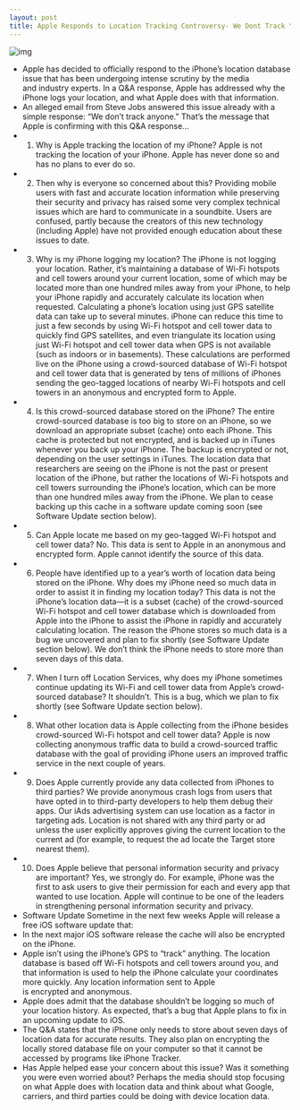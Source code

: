```yaml
---
layout: post
title: Apple Responds to Location Tracking Controversy- We Dont Track Your iPhone
---
```

![img](http://media.idownloadblog.com/wp-content/uploads/2011/04/iPhone-Map-and-Compass.jpeg)
* Apple has decided to officially respond to the iPhone’s location database issue that has been undergoing intense scrutiny by the media and industry experts. In a Q&A response, Apple has addressed why the iPhone logs your location, and what Apple does with that information.
* An alleged email from Steve Jobs answered this issue already with a simple response: “We don’t track anyone.” That’s the message that Apple is confirming with this Q&A response…
* 1. Why is Apple tracking the location of my iPhone? Apple is not tracking the location of your iPhone. Apple has never done so and has no plans to ever do so.
* 2. Then why is everyone so concerned about this? Providing mobile users with fast and accurate location information while preserving their security and privacy has raised some very complex technical issues which are hard to communicate in a soundbite. Users are confused, partly because the creators of this new technology (including Apple) have not provided enough education about these issues to date.
* 3. Why is my iPhone logging my location? The iPhone is not logging your location. Rather, it’s maintaining a database of Wi-Fi hotspots and cell towers around your current location, some of which may be located more than one hundred miles away from your iPhone, to help your iPhone rapidly and accurately calculate its location when requested. Calculating a phone’s location using just GPS satellite data can take up to several minutes. iPhone can reduce this time to just a few seconds by using Wi-Fi hotspot and cell tower data to quickly find GPS satellites, and even triangulate its location using just Wi-Fi hotspot and cell tower data when GPS is not available (such as indoors or in basements). These calculations are performed live on the iPhone using a crowd-sourced database of Wi-Fi hotspot and cell tower data that is generated by tens of millions of iPhones sending the geo-tagged locations of nearby Wi-Fi hotspots and cell towers in an anonymous and encrypted form to Apple.
* 4. Is this crowd-sourced database stored on the iPhone? The entire crowd-sourced database is too big to store on an iPhone, so we download an appropriate subset (cache) onto each iPhone. This cache is protected but not encrypted, and is backed up in iTunes whenever you back up your iPhone. The backup is encrypted or not, depending on the user settings in iTunes. The location data that researchers are seeing on the iPhone is not the past or present location of the iPhone, but rather the locations of Wi-Fi hotspots and cell towers surrounding the iPhone’s location, which can be more than one hundred miles away from the iPhone. We plan to cease backing up this cache in a software update coming soon (see Software Update section below).
* 5. Can Apple locate me based on my geo-tagged Wi-Fi hotspot and cell tower data? No. This data is sent to Apple in an anonymous and encrypted form. Apple cannot identify the source of this data.
* 6. People have identified up to a year’s worth of location data being stored on the iPhone. Why does my iPhone need so much data in order to assist it in finding my location today? This data is not the iPhone’s location data—it is a subset (cache) of the crowd-sourced Wi-Fi hotspot and cell tower database which is downloaded from Apple into the iPhone to assist the iPhone in rapidly and accurately calculating location. The reason the iPhone stores so much data is a bug we uncovered and plan to fix shortly (see Software Update section below). We don’t think the iPhone needs to store more than seven days of this data.
* 7. When I turn off Location Services, why does my iPhone sometimes continue updating its Wi-Fi and cell tower data from Apple’s crowd-sourced database? It shouldn’t. This is a bug, which we plan to fix shortly (see Software Update section below).
* 8. What other location data is Apple collecting from the iPhone besides crowd-sourced Wi-Fi hotspot and cell tower data? Apple is now collecting anonymous traffic data to build a crowd-sourced traffic database with the goal of providing iPhone users an improved traffic service in the next couple of years.
* 9. Does Apple currently provide any data collected from iPhones to third parties? We provide anonymous crash logs from users that have opted in to third-party developers to help them debug their apps. Our iAds advertising system can use location as a factor in targeting ads. Location is not shared with any third party or ad unless the user explicitly approves giving the current location to the current ad (for example, to request the ad locate the Target store nearest them).
* 10. Does Apple believe that personal information security and privacy are important? Yes, we strongly do. For example, iPhone was the first to ask users to give their permission for each and every app that wanted to use location. Apple will continue to be one of the leaders in strengthening personal information security and privacy.
* Software Update Sometime in the next few weeks Apple will release a free iOS software update that:
* In the next major iOS software release the cache will also be encrypted on the iPhone.
* Apple isn’t using the iPhone’s GPS to “track” anything. The location database is based off Wi-Fi hotspots and cell towers around you, and that information is used to help the iPhone calculate your coordinates more quickly. Any location information sent to Apple is encrypted and anonymous.
* Apple does admit that the database shouldn’t be logging so much of your location history. As expected, that’s a bug that Apple plans to fix in an upcoming update to iOS.
* The Q&A states that the iPhone only needs to store about seven days of location data for accurate results. They also plan on encrypting the locally stored database file on your computer so that it cannot be accessed by programs like iPhone Tracker.
* Has Apple helped ease your concern about this issue? Was it something you were even worried about? Perhaps the media should stop focusing on what Apple does with location data and think about what Google, carriers, and third parties could be doing with device location data.

